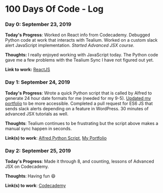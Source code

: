 # 100 Days Of Code - Log

### Day 0: September 23, 2019

**Today's Progress**: Worked on React info from Codecademy. Debugged Python code at work that interacts with Tealium. Worked on a custom slack alert JavaScript implementation. _Started Advanced JSX course._

**Thoughts:** I really enjoyed working with JavaScript today. The Python code gave me a few problems with the Tealium Sync I have not figured out yet.

**Link to work:** [ReactJS](https://www.codecademy.com)

### Day 1: September 24, 2019

**Today's Progress**: Wrote a quick Python script that is called by Alfred to generate 24 hour date formats for me (needed for my 9-5). [Updated my portfolio](https://creatingdrew.com) to be more accessible. Completed a pull request for ES6 JS that sends slack alerts depending on a feature in WordPress. 30 minutes of advanced JSX tutorials as well.

**Thoughts**: Tealium continues to be frustrating but the script above makes a manual sync happen in seconds.

**Link(s) to work**: [Alfred Python Script](https://github.com/DrewDouglass/GenerateHours), [My Portfolio](https://creatingdrew.com)

### Day 2: September 25, 2019

**Today's Progress**: Made it through 8, and counting, lessons of Advanced JSX on Codecademy.

**Thoughts**: Having fun :smile:

**Link(s) to work**: [Codecademy](https://www.codecademy.com)